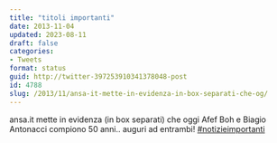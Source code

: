 ```yaml
---
title: "titoli importanti"
date: 2013-11-04
updated: 2023-08-11
draft: false
categories:
- Tweets
format: status
guid: http://twitter-397253910341378048-post
id: 4788
slug: /2013/11/ansa-it-mette-in-evidenza-in-box-separati-che-og/
---
```


ansa.it mette in evidenza (in box separati) che oggi Afef Boh e Biagio Antonacci compiono 50 anni.. auguri ad entrambi! [#notizieimportanti](http://twitter.com/search?q=%23notizieimportanti)